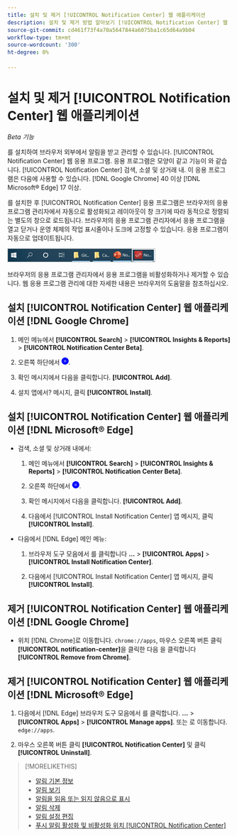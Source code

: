 ```yaml
---
title: 설치 및 제거 [!UICONTROL Notification Center] 웹 애플리케이션
description: 설치 및 제거 방법 알아보기 [!UICONTROL Notification Center] 웹 응용 프로그램.
source-git-commit: cd461f73f4a70a5647844a6075ba1c65d64a9b04
workflow-type: tm+mt
source-wordcount: '300'
ht-degree: 0%

---
```


# 설치 및 제거 [!UICONTROL Notification Center] 웹 애플리케이션

*Beta 기능*

를 설치하여 브라우저 외부에서 알림을 받고 관리할 수 있습니다. [!UICONTROL Notification Center] 웹 응용 프로그램. 응용 프로그램은 모양이 같고 기능이 와 같습니다. [!UICONTROL Notification Center] 검색, 소셜 및 상거래 내. 이 응용 프로그램은 다음에 사용할 수 있습니다. [!DNL Google Chrome] 40 이상 [!DNL Microsoft® Edge] 17 이상.

를 설치한 후 [!UICONTROL Notification Center] 응용 프로그램은 브라우저의 응용 프로그램 관리자에서 자동으로 활성화되고 레이아웃이 창 크기에 따라 동적으로 정렬되는 별도의 창으로 로드됩니다. 브라우저의 응용 프로그램 관리자에서 응용 프로그램을 열고 닫거나 운영 체제의 작업 표시줄이나 도크에 고정할 수 있습니다. 응용 프로그램이 자동으로 업데이트됩니다.

![Microsoft® Windows 작업 표시줄의 알림 센터 아이콘](/help/search-social-commerce/assets/windows-taskbar.png "Microsoft® Windows 작업 표시줄의 알림 센터 아이콘")

브라우저의 응용 프로그램 관리자에서 응용 프로그램을 비활성화하거나 제거할 수 있습니다. 웹 응용 프로그램 관리에 대한 자세한 내용은 브라우저의 도움말을 참조하십시오.

## 설치 [!UICONTROL Notification Center] 웹 애플리케이션 [!DNL Google Chrome]

1. 메인 메뉴에서 **[!UICONTROL Search]** > **[!UICONTROL Insights & Reports]** > **[!UICONTROL Notification Center Beta]**.

1. 오른쪽 하단에서 ![알림 센터 웹 앱 설치](/help/search-social-commerce/assets/notifications-install-app.png "알림 센터 웹 앱 설치").

1. 확인 메시지에서 다음을 클릭합니다. **[!UICONTROL Add]**.

1. 설치 앱에서? 메시지, 클릭 **[!UICONTROL Install]**.

## 설치 [!UICONTROL Notification Center] 웹 애플리케이션 [!DNL Microsoft® Edge]

* 검색, 소셜 및 상거래 내에서:

   1. 메인 메뉴에서 **[!UICONTROL Search]** > **[!UICONTROL Insights & Reports]** > **[!UICONTROL Notification Center Beta]**.

   1. 오른쪽 하단에서 ![알림 센터 웹 앱 설치](/help/search-social-commerce/assets/notifications-install-app.png "알림 센터 웹 앱 설치").

   1. 확인 메시지에서 다음을 클릭합니다. **[!UICONTROL Add]**.

   1. 다음에서 [!UICONTROL Install Notification Center] 앱 메시지, 클릭 **[!UICONTROL Install]**.

* 다음에서 [!DNL Edge] 메인 메뉴:

   1. 브라우저 도구 모음에서 를 클릭합니다 **...** > **[!UICONTROL Apps]** > **[!UICONTROL Install Notification Center]**.

   1. 다음에서 [!UICONTROL Install Notification Center] 앱 메시지, 클릭 **[!UICONTROL Install]**.

## 제거 [!UICONTROL Notification Center] 웹 애플리케이션 [!DNL Google Chrome]

* 위치 [!DNL Chrome]로 이동합니다. `chrome://apps`, 마우스 오른쪽 버튼 클릭 **[!UICONTROL notification-center]**&#x200B;을 클릭한 다음 을 클릭합니다 **[!UICONTROL Remove from Chrome]**.

## 제거 [!UICONTROL Notification Center] 웹 애플리케이션 [!DNL Microsoft® Edge]

1. 다음에서 [!DNL Edge] 브라우저 도구 모음에서 를 클릭합니다. **...** > **[!UICONTROL Apps]** > **[!UICONTROL Manage apps]**. 또는 로 이동합니다. `edge://apps`.

1. 마우스 오른쪽 버튼 클릭 **[!UICONTROL Notification Center]** 및 클릭 **[!UICONTROL Uninstall]**.

>[!MORELIKETHIS]
>
>* [알림 기본 정보](/help/search-social-commerce/notifications/notification-about.md)
>* [알림 보기](notification-view.md)
>* [알림을 읽음 또는 읽지 않음으로 표시](notification-mark-read-unread.md)
>* [알림 삭제](notification-delete.md)
>* [알림 설정 편집](notification-edit.md)
>* [푸시 알림 활성화 및 비활성화 위치 [!UICONTROL Notification Center]](notifications-push-enable-disable.md)

